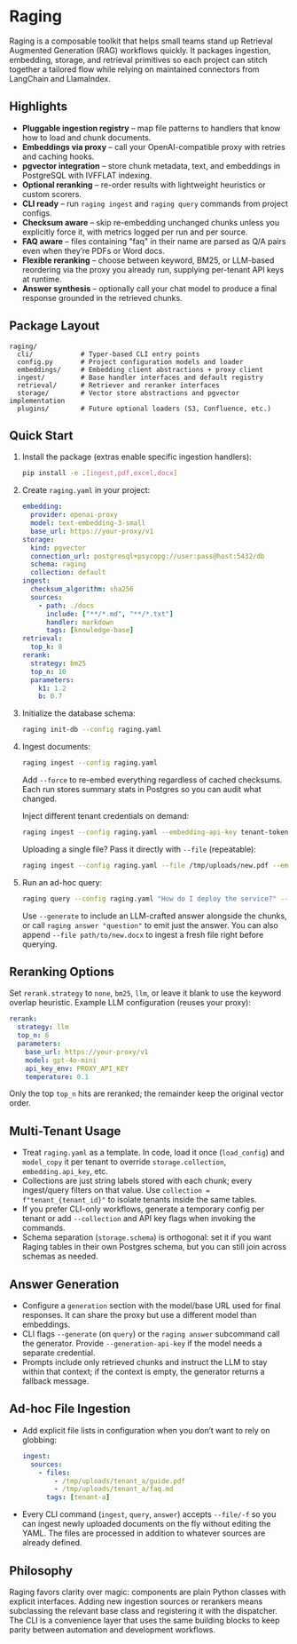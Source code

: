 # Raging

Raging is a composable toolkit that helps small teams stand up Retrieval Augmented Generation (RAG) workflows quickly. It packages ingestion, embedding, storage, and retrieval primitives so each project can stitch together a tailored flow while relying on maintained connectors from LangChain and LlamaIndex.

## Highlights

- **Pluggable ingestion registry** – map file patterns to handlers that know how to load and chunk documents.
- **Embeddings via proxy** – call your OpenAI-compatible proxy with retries and caching hooks.
- **pgvector integration** – store chunk metadata, text, and embeddings in PostgreSQL with IVFFLAT indexing.
- **Optional reranking** – re-order results with lightweight heuristics or custom scorers.
- **CLI ready** – run `raging ingest` and `raging query` commands from project configs.
- **Checksum aware** – skip re-embedding unchanged chunks unless you explicitly force it, with metrics logged per run and per source.
- **FAQ aware** – files containing "faq" in their name are parsed as Q/A pairs even when they’re PDFs or Word docs.
- **Flexible reranking** – choose between keyword, BM25, or LLM-based reordering via the proxy you already run, supplying per-tenant API keys at runtime.
- **Answer synthesis** – optionally call your chat model to produce a final response grounded in the retrieved chunks.

## Package Layout

```
raging/
  cli/            # Typer-based CLI entry points
  config.py       # Project configuration models and loader
  embeddings/     # Embedding client abstractions + proxy client
  ingest/         # Base handler interfaces and default registry
  retrieval/      # Retriever and reranker interfaces
  storage/        # Vector store abstractions and pgvector implementation
  plugins/        # Future optional loaders (S3, Confluence, etc.)
```

## Quick Start

1. Install the package (extras enable specific ingestion handlers):

   ```bash
   pip install -e .[ingest,pdf,excel,docx]
   ```

2. Create `raging.yaml` in your project:

   ```yaml
   embedding:
     provider: openai-proxy
     model: text-embedding-3-small
     base_url: https://your-proxy/v1
   storage:
     kind: pgvector
     connection_url: postgresql+psycopg://user:pass@host:5432/db
     schema: raging
     collection: default
   ingest:
     checksum_algorithm: sha256
     sources:
       - path: ./docs
         include: ["**/*.md", "**/*.txt"]
         handler: markdown
         tags: [knowledge-base]
   retrieval:
     top_k: 8
   rerank:
     strategy: bm25
     top_n: 10
     parameters:
       k1: 1.2
       b: 0.7
   ```

3. Initialize the database schema:

   ```bash
   raging init-db --config raging.yaml
   ```

4. Ingest documents:

   ```bash
   raging ingest --config raging.yaml
   ```

   Add `--force` to re-embed everything regardless of cached checksums.
   Each run stores summary stats in Postgres so you can audit what changed.

   Inject different tenant credentials on demand:

   ```bash
   raging ingest --config raging.yaml --embedding-api-key tenant-token --rerank-api-key tenant-rerank
   ```

   Uploading a single file? Pass it directly with `--file` (repeatable):

   ```bash
   raging ingest --config raging.yaml --file /tmp/uploads/new.pdf --embedding-api-key tenant-token
   ```

5. Run an ad-hoc query:

   ```bash
   raging query --config raging.yaml "How do I deploy the service?" --generate --generation-api-key tenant-gen
   ```

   Use `--generate` to include an LLM-crafted answer alongside the chunks, or call `raging answer "question"` to emit just the answer.
   You can also append `--file path/to/new.docx` to ingest a fresh file right before querying.

## Reranking Options

Set `rerank.strategy` to `none`, `bm25`, `llm`, or leave it blank to use the keyword overlap heuristic. Example LLM configuration (reuses your proxy):

```yaml
rerank:
  strategy: llm
  top_n: 6
  parameters:
    base_url: https://your-proxy/v1
    model: gpt-4o-mini
    api_key_env: PROXY_API_KEY
    temperature: 0.1
```

Only the top `top_n` hits are reranked; the remainder keep the original vector order.

## Multi-Tenant Usage

- Treat `raging.yaml` as a template. In code, load it once (`load_config`) and `model_copy` it per tenant to override `storage.collection`, `embedding.api_key`, etc.
- Collections are just string labels stored with each chunk; every ingest/query filters on that value. Use `collection = f"tenant_{tenant_id}"` to isolate tenants inside the same tables.
- If you prefer CLI-only workflows, generate a temporary config per tenant or add `--collection` and API key flags when invoking the commands.
- Schema separation (`storage.schema`) is orthogonal: set it if you want Raging tables in their own Postgres schema, but you can still join across schemas as needed.

## Answer Generation

- Configure a `generation` section with the model/base URL used for final responses. It can share the proxy but use a different model than embeddings.
- CLI flags `--generate` (on `query`) or the `raging answer` subcommand call the generator. Provide `--generation-api-key` if the model needs a separate credential.
- Prompts include only retrieved chunks and instruct the LLM to stay within that context; if the context is empty, the generator returns a fallback message.

## Ad-hoc File Ingestion

- Add explicit file lists in configuration when you don’t want to rely on globbing:

  ```yaml
  ingest:
    sources:
      - files:
          - /tmp/uploads/tenant_a/guide.pdf
          - /tmp/uploads/tenant_a/faq.md
        tags: [tenant-a]
  ```

- Every CLI command (`ingest`, `query`, `answer`) accepts `--file/-f` so you can ingest newly uploaded documents on the fly without editing the YAML. The files are processed in addition to whatever sources are already defined.

## Philosophy

Raging favors clarity over magic: components are plain Python classes with explicit interfaces. Adding new ingestion sources or rerankers means subclassing the relevant base class and registering it with the dispatcher. The CLI is a convenience layer that uses the same building blocks to keep parity between automation and development workflows.
